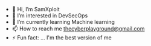 - 👋 Hi, I’m SamXploit
- 👀 I’m interested in DevSecOps
- 🌱 I’m currently learning Machine learning 
- 📫 How to reach me thecyberplayground@gmail.com
- ⚡ Fun fact: ... I'm the best  version of me 

<!---
thecyberplayground/thecyberplayground is a ✨ special ✨ repository because its `README.md` (this file) appears on your GitHub profile.
You can click the Preview link to take a look at your changes.
--->
